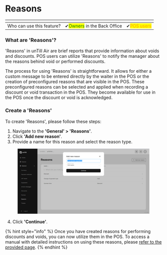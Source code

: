 # Reasons



<table data-card-size="large" data-view="cards" data-full-width="true"><thead><tr><th></th><th></th><th></th></tr></thead><tbody><tr><td>Who can use this feature?</td><td><span data-gb-custom-inline data-tag="emoji" data-code="2714">✔</span><mark style="color:green;">Owners</mark> in the Back Office</td><td><span data-gb-custom-inline data-tag="emoji" data-code="2714">✔</span><mark style="color:orange;">POS users</mark></td></tr></tbody></table>

### What are 'Reasons'?

'Reasons' in unTill Air are brief reports that provide information about voids and discounts. POS users can utilize 'Reasons' to notify the manager about the reasons behind void or performed discounts.&#x20;

The process for using 'Reasons' is straightforward. It allows for either a custom message to be entered directly by the waiter in the POS or the creation of preconfigured reasons that are visible in the POS. These preconfigured reasons can be selected and applied when recording a discount or void transaction in the POS. They become available for use in the POS once the discount or void is acknowledged.

### Create a 'Reasons'

To create 'Reasons', please follow these steps:

1. Navigate to the **'General' > 'Reasons'**.
2. Click **'Add new reason'**.
3. Provide a name for this reason and select the reason type.

<figure><img src="../../.gitbook/assets/reason1.jpg" alt=""><figcaption></figcaption></figure>

4. Click **'Continue'**.

{% hint style="info" %}
Once you have created reasons for performing discounts and voids, you can now utilize them in the POS. To access a manual with detailed instructions on using these reasons, please [refer to the provided page](../../pos/reasons.md).
{% endhint %}
